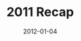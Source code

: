 ---
layout: music 
title: "2011 Recap"
series: "Reflect On 2011"
date: 2012-01-04 
description: "Brian Tome talks about what we learned in 2011 and how we believe God is calling our community in the coming year."
audio: "http://www.crossroads.net/players/media/hq/2011_recap.mp3"
audio-duration: "41:28"
src: "http://www.crossroads.net/players/media/mediumHz/DefaultVideoImage.jpg"
---